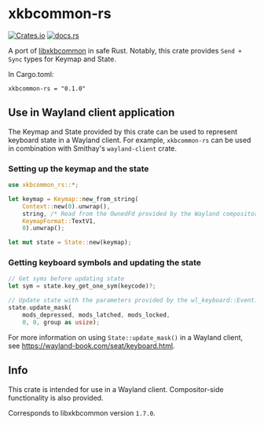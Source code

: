 # xkbcommon-rs

[![Crates.io](https://img.shields.io/crates/v/xkbcommon-rs.svg)](https://crates.io/crates/xkbcommon-rs)
[![docs.rs](https://img.shields.io/docsrs/xkbcommon-rs/latest)](https://docs.rs/xkbcommon-rs/latest/xkbcommon_rs/)

A port of [libxkbcommon](https://github.com/xkbcommon/libxkbcommon) in safe Rust. Notably, this crate provides `Send + Sync` types for Keymap and State.

In Cargo.toml:
```
xkbcommon-rs = "0.1.0"
```
 
 ## Use in Wayland client application

The Keymap and State provided by this crate can be used to represent keyboard state in a Wayland client. For example, `xkbcommon-rs` can be used in combination with Smithay's `wayland-client` crate.

 ### Setting up the keymap and the state
 ```rust
 use xkbcommon_rs::*;

 let keymap = Keymap::new_from_string(
     Context::new(0).unwrap(),
     string, /* Read from the OwnedFd provided by the Wayland compositor */
     KeymapFormat::TextV1,
     0).unwrap();

 let mut state = State::new(keymap);

 ```

 ### Getting keyboard symbols and updating the state


 ```rust
 // Get syms before updating state
 let sym = state.key_get_one_sym(keycode)?;

 // Update state with the parameters provided by the wl_keyboard::Event::Modifiers{..} event
 state.update_mask(
     mods_depressed, mods_latched, mods_locked,
     0, 0, group as usize);
 ```

 For more information on using `State::update_mask()` in a Wayland client, see <https://wayland-book.com/seat/keyboard.html>.

## Info

This crate is intended for use in a Wayland client. Compositor-side functionality is also provided. 

 Corresponds to libxkbcommon version `1.7.0`.
